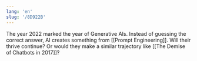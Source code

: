 ```yaml
---
lang: 'en'
slug: '/8D922B'
---
```


The year 2022 marked the year of Generative AIs.
Instead of guessing the correct answer, AI creates something from [[Prompt Engineering]].
Will their thrive continue?
Or would they make a similar trajectory like [[The Demise of Chatbots in 2017]]?
